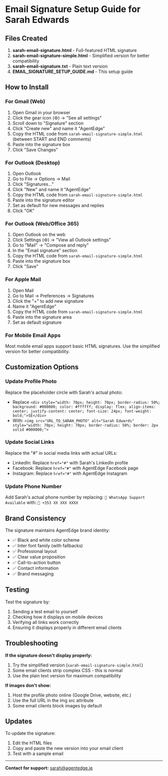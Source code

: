 # Email Signature Setup Guide for Sarah Edwards

## Files Created

1. **sarah-email-signature.html** - Full-featured HTML signature
2. **sarah-email-signature-simple.html** - Simplified version for better compatibility
3. **sarah-email-signature.txt** - Plain text version
4. **EMAIL_SIGNATURE_SETUP_GUIDE.md** - This setup guide

## How to Install

### For Gmail (Web)
1. Open Gmail in your browser
2. Click the gear icon (⚙️) → "See all settings"
3. Scroll down to "Signature" section
4. Click "Create new" and name it "AgentEdge"
5. Copy the HTML code from `sarah-email-signature-simple.html` (between START and END comments)
6. Paste into the signature box
7. Click "Save Changes"

### For Outlook (Desktop)
1. Open Outlook
2. Go to File → Options → Mail
3. Click "Signatures..."
4. Click "New" and name it "AgentEdge"
5. Copy the HTML code from `sarah-email-signature-simple.html`
6. Paste into the signature editor
7. Set as default for new messages and replies
8. Click "OK"

### For Outlook (Web/Office 365)
1. Open Outlook on the web
2. Click Settings (⚙️) → "View all Outlook settings"
3. Go to "Mail" → "Compose and reply"
4. In the "Email signature" section
5. Copy the HTML code from `sarah-email-signature-simple.html`
6. Paste into the signature box
7. Click "Save"

### For Apple Mail
1. Open Mail
2. Go to Mail → Preferences → Signatures
3. Click the "+" to add new signature
4. Name it "AgentEdge"
5. Copy the HTML code from `sarah-email-signature-simple.html`
6. Paste into the signature area
7. Set as default signature

### For Mobile Email Apps
Most mobile email apps support basic HTML signatures. Use the simplified version for better compatibility.

## Customization Options

### Update Profile Photo
Replace the placeholder circle with Sarah's actual photo:
- Replace `<div style="width: 70px; height: 70px; border-radius: 50%; background: #000000; color: #ffffff; display: flex; align-items: center; justify-content: center; font-size: 24px; font-weight: bold;">SE</div>`
- With: `<img src="URL_TO_SARAH_PHOTO" alt="Sarah Edwards" style="width: 70px; height: 70px; border-radius: 50%; border: 2px solid #000000;">`

### Update Social Links
Replace the "#" in social media links with actual URLs:
- LinkedIn: Replace `href="#"` with Sarah's LinkedIn profile
- Facebook: Replace `href="#"` with AgentEdge Facebook page
- Instagram: Replace `href="#"` with AgentEdge Instagram

### Update Phone Number
Add Sarah's actual phone number by replacing:
`📱 WhatsApp Support Available`
with:
`📱 +353 XX XXX XXXX`

## Brand Consistency

The signature maintains AgentEdge brand identity:
- ✅ Black and white color scheme
- ✅ Inter font family (with fallbacks)
- ✅ Professional layout
- ✅ Clear value proposition
- ✅ Call-to-action button
- ✅ Contact information
- ✅ Brand messaging

## Testing

Test the signature by:
1. Sending a test email to yourself
2. Checking how it displays on mobile devices
3. Verifying all links work correctly
4. Ensuring it displays properly in different email clients

## Troubleshooting

**If the signature doesn't display properly:**
1. Try the simplified version (`sarah-email-signature-simple.html`)
2. Some email clients strip complex CSS - this is normal
3. Use the plain text version for maximum compatibility

**If images don't show:**
1. Host the profile photo online (Google Drive, website, etc.)
2. Use the full URL in the img src attribute
3. Some email clients block images by default

## Updates

To update the signature:
1. Edit the HTML files
2. Copy and paste the new version into your email client
3. Test with a sample email

---

**Contact for support:** sarah@agentedge.ie
